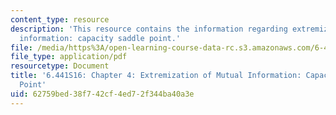 ```yaml
---
content_type: resource
description: 'This resource contains the information regarding extremization of mutual
  information: capacity saddle point.'
file: /media/https%3A/open-learning-course-data-rc.s3.amazonaws.com/6-441-information-theory-spring-2016/62759bed38f742cf4ed72f344ba40a3e_MIT6_441S16_chapter_4.pdf
file_type: application/pdf
resourcetype: Document
title: '6.441S16: Chapter 4: Extremization of Mutual Information: Capacity Saddle
  Point'
uid: 62759bed-38f7-42cf-4ed7-2f344ba40a3e
---
```

